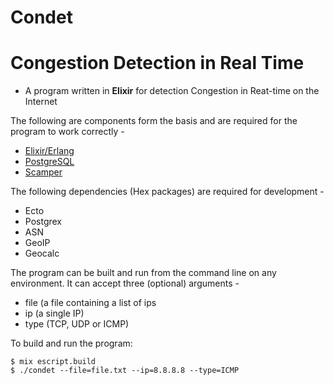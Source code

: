 # Condet

# Congestion Detection in Real Time
- A program written in **Elixir** for detection Congestion in Reat-time on the Internet

The following are components form the basis and are required for the program to work correctly -
- [Elixir/Erlang](http://elixir-lang.org/install.html)
- [PostgreSQL](https://www.postgresql.org/download/)
- [Scamper](https://www.caida.org/tools/measurement/scamper/)

The following dependencies (Hex packages) are required for development -
- Ecto
- Postgrex
- ASN
- GeoIP
- Geocalc

The program can be built and run from the command line on any environment. It can accept three (optional) arguments -
- file (a file containing a list of ips
- ip (a single IP)
- type (TCP, UDP or ICMP)

To build and run the program:
```
$ mix escript.build
$ ./condet --file=file.txt --ip=8.8.8.8 --type=ICMP
```

